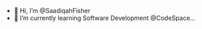 - 👋 Hi, I’m @SaadiqahFisher
- 🌱 I’m currently learning Software Development @CodeSpace...


<!---
SaadiqahFisher/SaadiqahFisher is a ✨ special ✨ repository because its `README.md` (this file) appears on your GitHub profile.
You can click the Preview link to take a look at your changes.
--->
